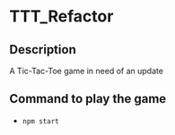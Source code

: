 # TTT_Refactor

## Description
A Tic-Tac-Toe game in need of an update

## Command to play the game
- `npm start`
